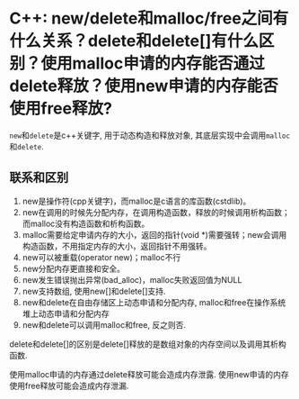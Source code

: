 # C++: new/delete和malloc/free之间有什么关系？delete和delete[]有什么区别？使用malloc申请的内存能否通过delete释放？使用new申请的内存能否使用free释放?

`new`和`delete`是c++关键字, 用于动态构造和释放对象, 其底层实现中会调用`malloc`和`delete`. 

## 联系和区别

1. new是操作符(cpp关键字)，而malloc是c语言的库函数(cstdlib)。
2. new在调用的时候先分配内存，在调用构造函数，释放的时候调用析构函数；而malloc没有构造函数和析构函数。
3. malloc需要给定申请内存的大小，返回的指针(void *)需要强转；new会调用构造函数，不用指定内存的大小，返回指针不用强转。
4. new可以被重载(operator new)；malloc不行
5. new分配内存更直接和安全。
6. new发生错误抛出异常(bad_alloc)，malloc失败返回值为NULL
7. new支持数组, 使用new[]和delete[]支持.
8. new和delete在自由存储区上动态申请和分配内存, malloc和free在操作系统堆上动态申请和分配内存
9. new和delete可以调用malloc和free, 反之则否.

delete和delete[]的区别是delete[]释放的是数组对象的内存空间以及调用其析构函数.

使用malloc申请的内存通过delete释放可能会造成内存泄露. 使用new申请的内存使用free释放可能会造成内存泄漏.
